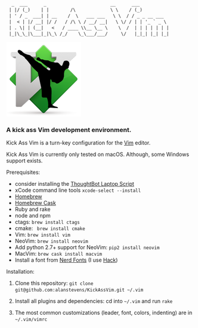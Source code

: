       _  ___      _                        __      ___
     | |/ (_)    | |        /\             \ \    / (_)
     | ' / _  ___| | __    /  \   ___ ___   \ \  / / _ _ __ ___
     |  < | |/ __| |/ /   / /\ \ / __/ __|   \ \/ / | | '_ ` _ \
     | . \| | (__|   <   / ____ \\__ \__ \    \  /  | | | | | | |
     |_|\_\_|\___|_|\_\ /_/    \_\___/___/     \/   |_|_| |_| |_|

<!-- # Kick Ass Vim -->
<img src="https://github.com/alanstevens/KickAssVim/raw/master/KickAssVim-logo.png" width=200>

### A kick ass Vim development environment.

Kick Ass Vim is a turn-key configuration for the [Vim](http://www.vim.org) editor.

Kick Ass Vim is currently only tested on macOS. Although, some Windows support exists.

Prerequisites:   
* consider installing the [ThoughtBot Laptop Script](https://github.com/thoughtbot/laptop)  
* xCode command line tools `xcode-select --install`
* [Homebrew](https://brew.sh/)
* [Homebrew Cask](https://caskroom.github.io/)
* Ruby and rake
* node and npm
* ctags: `brew install ctags`
* cmake: ` brew install cmake`
* Vim: `brew install vim`
* NeoVim: `brew install neovim`
* Add python 2.7+ support for  NeoVim: `pip2 install neovim`
* MacVim: `brew cask install macvim`
* Install a font from [Nerd Fonts](http://nerdfonts.com/)  (I use [Hack]( https://github.com/ryanoasis/nerd-fonts/raw/master/patched-fonts/Hack/Regular/complete/Knack%20Regular%20Nerd%20Font%20Complete.ttf))

Installation:
1. Clone this repository: `git clone git@github.com:alanstevens/KickAssVim.git ~/.vim`

2. Install all plugins and dependencies: cd into `~/.vim` and run `rake`

3. The most common customizations (leader, font, colors, indenting) are in `~/.vim/vimrc`